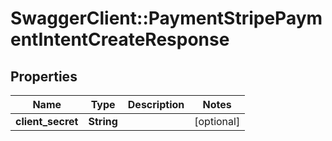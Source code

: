 # SwaggerClient::PaymentStripePaymentIntentCreateResponse

## Properties
Name | Type | Description | Notes
------------ | ------------- | ------------- | -------------
**client_secret** | **String** |  | [optional] 


